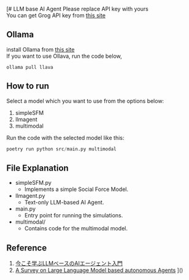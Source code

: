 [# LLM base AI Agent
Please replace API key with yours  
You can get Grog API key from [this site](https://console.groq.com/playground)

## Ollama
install Ollama from [this site](https://ollama.com)  
If you want to use Ollava, run the code below,

```
ollama pull llava
```

## How to run
Select a model which you want to use from the options below:
1. simpleSFM
2. llmagent
3. multimodal

Run the code with the selected model like this:
```python
poetry run python src/main.py multimodal
```

## File Explanation
- simpleSFM.py 
  - Implements a simple Social Force Model.
- llmagent.py
  - Text-only LLM-based AI Agent.
- main.py
  - Entry point for running the simulations.
- multimodal/
  - Contains code for the multimodal model.


## Reference
1. [今こそ学ぶLLMベースのAIエージェント入門](https://speakerdeck.com/os1ma/imakosoxue-bullmbesunoaiezientoru-men-ji-ben-de-nasikumi-slash-kai-fa-turu-slash-you-ming-naossyalun-wen-noshao-jie)
2. [A Survey on Large Language Model based autonomous Agents](https://arxiv.org/abs/2308.11432) ]()